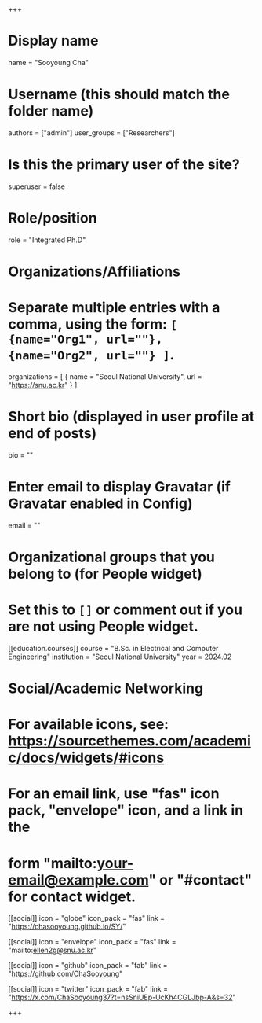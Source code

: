 +++

# Display name
name = "Sooyoung Cha"


# Username (this should match the folder name)
authors = ["admin"]
user_groups = ["Researchers"]
# Is this the primary user of the site?
superuser = false

# Role/position
role = "Integrated Ph.D"

# Organizations/Affiliations
#   Separate multiple entries with a comma, using the form: `[ {name="Org1", url=""}, {name="Org2", url=""} ]`.
organizations = [ { name = "Seoul National University", url = "https://snu.ac.kr" } ]

# Short bio (displayed in user profile at end of posts)
bio = ""

# Enter email to display Gravatar (if Gravatar enabled in Config)
email = ""


# Organizational groups that you belong to (for People widget)
#   Set this to `[]` or comment out if you are not using People widget.

[[education.courses]]
  course = "B.Sc. in Electrical and Computer Engineering"
  institution = "Seoul National University"
  year = 2024.02


# Social/Academic Networking
# For available icons, see: https://sourcethemes.com/academic/docs/widgets/#icons
#   For an email link, use "fas" icon pack, "envelope" icon, and a link in the
#   form "mailto:your-email@example.com" or "#contact" for contact widget.

[[social]]
  icon = "globe"
  icon_pack = "fas"
  link = "https://chasooyoung.github.io/SY/"

[[social]]
  icon = "envelope"
  icon_pack = "fas"
  link = "mailto:ellen2g@snu.ac.kr"

[[social]]
  icon = "github"
  icon_pack = "fab"
  link = "https://github.com/ChaSooyoung"

[[social]]
  icon = "twitter"
  icon_pack = "fab"
  link = "https://x.com/ChaSooyoung37?t=nsSniUEp-UcKh4CGLJbp-A&s=32"

+++

